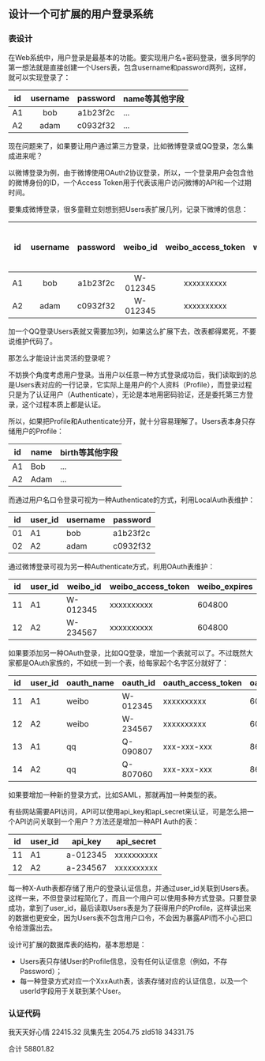 ## 设计一个可扩展的用户登录系统

### 表设计

在Web系统中，用户登录是最基本的功能。要实现用户名+密码登录，很多同学的第一想法就是直接创建一个Users表，包含username和password两列，这样，就可以实现登录了：

| id    | username | password | name等其他字段|
|:----:|:----------:|:----------:|:----------------|
| A1 | bob      | a1b23f2c | ...
| A2 | adam     | c0932f32 | ...

现在问题来了，如果要让用户通过第三方登录，比如微博登录或QQ登录，怎么集成进来呢？

以微博登录为例，由于微博使用OAuth2协议登录，所以，一个登录用户会包含他的微博身份的ID，一个Access Token用于代表该用户访问微博的API和一个过期时间。

要集成微博登录，很多童鞋立刻想到把Users表扩展几列，记录下微博的信息：


| id    | username | password | weibo_id | weibo_access_token | weibo_expires | name等其他字段|
|:----:|:----------:|:----------:|:-------:|:-----:|:------:|:--------:|
| A1 | bob      | a1b23f2c |  W-012345 | xxxxxxxxxx         | 604800     | ...|
| A2 | adam     | c0932f32 |  W-012345 | xxxxxxxxxx         | 604800      |...|

加一个QQ登录Users表就又需要加3列，如果这么扩展下去，改表都得累死，不要说维护代码了。

那怎么才能设计出灵活的登录呢？

不妨换个角度考虑用户登录。当用户以任意一种方式登录成功后，我们读取到的总是Users表对应的一行记录，它实际上是用户的个人资料（Profile），而登录过程只是为了认证用户（Authenticate），无论是本地用密码验证，还是委托第三方登录，这个过程本质上都是认证。

所以，如果把Profile和Authenticate分开，就十分容易理解了。Users表本身只存储用户的Profile：

| id | name | birth等其他字段 |
|----|------|-----------------|
| A1 | Bob  |  ...         |
| A2 | Adam | ...       |

而通过用户名口令登录可视为一种Authenticate的方式，利用LocalAuth表维护：

| id | user_id | username | password  |
|----|---------|----------|-----------|
| 01 | A1      | bob      | a1b23f2c   |
| 02 | A2      | adam     | c0932f32  |

通过微博登录可视为另一种Authenticate方式，利用OAuth表维护：

| id | user_id | weibo_id | weibo_access_token | weibo_expires  |
|----|---------|----------|--------------------|--------------- |
| 11 | A1      | W-012345 | xxxxxxxxxx         | 604800         |
| 12 | A2      | W-234567 | xxxxxxxxxx         | 604800         |

如果要添加另一种OAuth登录，比如QQ登录，增加一个表就可以了。不过既然大家都是OAuth家族的，不如统一到一个表，给每家起个名字区分就好了：

| id | user_id | oauth_name | oauth_id | oauth_access_token | oauth_expires  |
|----|---------|------------|----------|--------------------|---------------|
| 11 | A1      | weibo      | W-012345 | xxxxxxxxxx         | 604800     |
| 12 | A2      | weibo      | W-234567 | xxxxxxxxxx         | 604800     |
| 13 | A1      | qq         | Q-090807 | xxx-xxx-xxx        | 86400      |
| 14 | A2      | qq         | Q-807060 | xxx-xxx-xxx        | 86400      |

如果要增加一种新的登录方式，比如SAML，那就再加一种类型的表。

有些网站需要API访问，API可以使用api_key和api_secret来认证，可是怎么把一个API访问关联到一个用户？方法还是增加一种API Auth的表：

| id | user_id | api_key  | api_secret  |
|----|---------|----------|------------ |
| 11 | A1      | a-012345 | xxxxxxxxxx  |
| 12 | A2      | a-234567 | xxxxxxxxxx  |

每一种X-Auth表都存储了用户的登录认证信息，并通过user_id关联到Users表。这样一来，不但登录过程简化了，而且一个用户可以使用多种方式登录。只要登录成功，拿到了user_id，最后读取Users表是为了获得用户的Profile，这样读出来的数据也更安全，因为Users表不包含用户口令，不会因为暴露API而不小心把口令给泄露出去。

设计可扩展的数据库表的结构，基本思想是：

+ Users表只存储User的Profile信息，没有任何认证信息（例如，不存Password）；
+ 每一种登录方式对应一个XxxAuth表，该表存储对应的认证信息，以及一个userId字段用于关联到某个User。

### 认证代码

我天天好心情	22415.32
凤集先生	2054.75
zld518	34331.75

合计 58801.82
